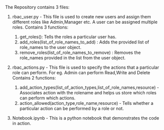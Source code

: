 The Repository contains 3 files:

1) rbac_user.py - This file is used to create new users and assign them different roles like Admin,Manager etc. A user can be assigned multiple roles.
Contains 3 functions:
	1) get_roles(): Tells the roles a particular user has.
	2) add_roles(list_of_role_names_to_add) : Adds the provided list of role_names to the user object.
	3) remove_roles(list_of_role_names_to_remove) : Removes the role_names provided in the list from the user object.
				  
2) rbac_actions.py - This file is used to specify the actions that a particular role can perform. For eg. Admin can perform Read,Write and Delete
Contains 2 functions:
	1) add_action_types(list_of_action_types,list_of_role_names,resource) - Associates action with the rolename and helps us store which roles can perform which actions.
	2) action_allowed(action_type,role_name,resource) - Tells whether a particular action can be performed by a role or not.

3) Notebook.ipynb - This is a python notebook that demonstrates the code in action. 
